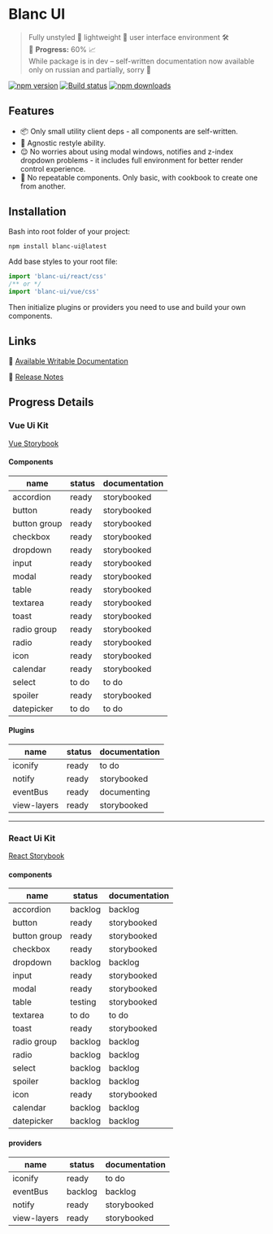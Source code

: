 # Blanc UI

> Fully unstyled :nail_care: lightweight :leaves: user interface environment :hammer_and_wrench:   
:construction: **Progress:** 60% :chart_with_upwards_trend:  
While package is in dev – self-written documentation now available only on russian and partially, sorry :smiling_face_with_tear:

[![npm version](https://img.shields.io/npm/v/blanc-ui.svg?style=flat-square)](https://www.npmjs.com/package/blanc-ui)
[![Build status](https://img.shields.io/github/actions/workflow/status/webkieth/blanc-ui/storybook.yml?branch=main&label=CI&logo=github&style=flat-square)](https://github.com/webkieth/blanc-ui/actions/workflows/storybook.yml)
[![npm downloads](https://img.shields.io/npm/dm/blanc-ui.svg?style=flat-square)](https://npm-stat.com/charts.html?package=blanc-ui)

## Features

- :package: Only small utility client deps - all components are self-written.
- :rainbow: Agnostic restyle ability.
- :relieved: No worries about using modal windows, notifies and z-index dropdown problems - it includes full environment for better render control experience.
- :open_book: No repeatable components. Only basic, with cookbook to create one from another.

## Installation
Bash into root folder of your project:
```bash
npm install blanc-ui@latest
```
Add base styles to your root file:
```main.ts
import 'blanc-ui/react/css'
/** or */
import 'blanc-ui/vue/css'
```
Then initialize plugins or providers you need to use and build your own components.

## Links

:notebook: [Available Writable Documentation](https://webkieth.github.io/blanc-ui_docs/)

:calendar: [Release Notes](https://t.me/blanc_ui_release_notes)


## Progress Details

### Vue Ui Kit

[Vue Storybook](https://webkieth.github.io/blanc-ui/vue)

#### Components

| name | status | documentation |
|---|---|---|
| accordion | ready | storybooked |
| button | ready | storybooked |
| button group | ready | storybooked |
| checkbox | ready | storybooked |
| dropdown | ready | storybooked |
| input | ready | storybooked |
| modal | ready | storybooked |
| table | ready | storybooked |
| textarea | ready | storybooked |
| toast | ready | storybooked |
| radio group | ready | storybooked |
| radio | ready | storybooked |
| icon | ready | storybooked |
| calendar | ready | storybooked |
| select | to do | to do |
| spoiler | ready | storybooked |
| datepicker | to do | to do |

#### Plugins
| name | status | documentation |
|---|---|---|
| iconify | ready | to do |
| notify | ready | storybooked |
| eventBus | ready | documenting |
| view-layers | ready | storybooked |

-----------------------------------------

### React Ui Kit

[React Storybook](https://webkieth.github.io/blanc-ui/react)

#### components

| name | status | documentation |
|---|---|---|
| accordion | backlog | backlog |
| button | ready | storybooked |
| button group | ready | storybooked |
| checkbox | ready | storybooked |
| dropdown | backlog | backlog |
| input | ready | storybooked |
| modal | ready | storybooked |
| table | testing | storybooked |
| textarea | to do | to do |
| toast | ready | storybooked |
| radio group | backlog | backlog |
| radio | backlog | backlog |
| select | backlog | backlog |
| spoiler | backlog | backlog |
| icon | ready | storybooked |
| calendar | backlog | backlog |
| datepicker | backlog | backlog |

#### providers
| name | status | documentation |
|---|---|---|
| iconify | ready | to do |
| eventBus | backlog | backlog |
| notify | ready | storybooked |
| view-layers | ready | storybooked |